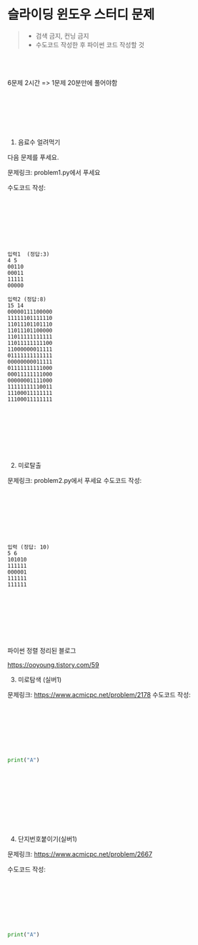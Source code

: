 # 슬라이딩 윈도우 스터디 문제

> - 검색 금지, 컨닝 금지
> - 수도코드 작성한 후 파이썬 코드 작성할 것 

<br><br><br> 6문제 2시간  => 1문제 20분만에 풀어야함

<br><br><br><br><br>


1. 음료수 얼려먹기   


다음 문제를 푸세요.

문제링크: problem1.py에서 푸세요


수도코드 작성: 



<br><br><br><br><br><br>

```
입력1  (정답:3)
4 5
00110
00011
11111
00000

입력2 (정답:8)
15 14
00000111100000
11111101111110
11011101101110
11011101100000
11011111111111
11011111111100
11000000011111
01111111111111
00000000011111
01111111111000
00011111111000
00000001111000
11111111110011
11100011111111
11100011111111
```

<br><br><br><br><br><br>




2. 미로탈출 

문제링크: problem2.py에서 푸세요
수도코드 작성: 

<br><br><br><br><br><br>

```
입력 (정답: 10)
5 6
101010
111111
000001
111111
111111
```

<br><br><br><br><br><br>





파이썬 정렬 정리된 블로그

https://ooyoung.tistory.com/59 




3. 미로탐색 (실버1) 

문제링크: https://www.acmicpc.net/problem/2178
수도코드 작성: 

<br><br><br><br><br><br>

```python
print("A")




```

<br><br><br><br><br><br>







4.  단지번호붙이기(실버1) 

문제링크: https://www.acmicpc.net/problem/2667

수도코드 작성: 

<br><br><br><br><br><br>

```python
print("A")

```

<br><br><br><br><br><br>



